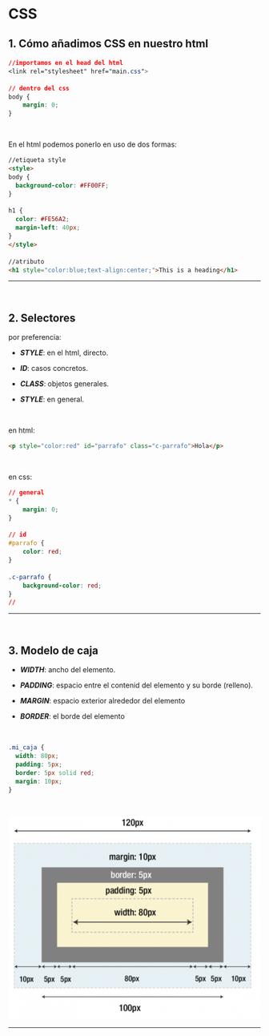 # CSS
## 1. Cómo añadimos CSS en nuestro html
```css
//importamos en el head del html
<link rel="stylesheet" href="main.css">

// dentro del css
body {
    margin: 0;
}
```
<br>

En el html podemos ponerlo en uso de dos formas:
```html
//etiqueta style
<style>
body {
  background-color: #FF00FF;
}
 
h1 {
  color: #FE56A2;
  margin-left: 40px;
}
</style>

//atributo
<h1 style="color:blue;text-align:center;">This is a heading</h1>
```

---
<br>

## 2. Selectores
por preferencia:
- **_STYLE_**: en el html, directo.

- **_ID_**: casos concretos. 

- **_CLASS_**: objetos generales.

- **_STYLE_**: en general.
<br>

en html: 
```html
<p style="color:red" id="parrafo" class="c-parrafo">Hola</p>
```
<br>

en css:
```css
// general
* {
    margin: 0;
}

// id
#parrafo {
    color: red;
}

.c-parrafo {
    background-color: red;
}
//
```

---
<br>

## 3. Modelo de caja
- **_WIDTH_**: ancho del elemento.

- **_PADDING_**: espacio entre el contenid del elemento y su borde (relleno).

- **_MARGIN_**: espacio exterior alrededor del elemento

- **_BORDER_**: el borde del elemento
<br>

```css
.mi_caja {
  width: 80px;
  padding: 5px;
  border: 5px solid red;
  margin: 10px;
}
```
<br>

![imagen importancia botones](../../images//wmbp.png)

---
<br>




